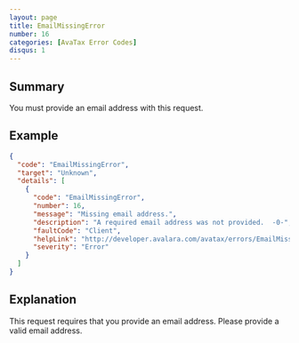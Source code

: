 ```yaml
---
layout: page
title: EmailMissingError
number: 16
categories: [AvaTax Error Codes]
disqus: 1
---
```


## Summary

You must provide an email address with this request.

## Example

```json
{
  "code": "EmailMissingError",
  "target": "Unknown",
  "details": [
    {
      "code": "EmailMissingError",
      "number": 16,
      "message": "Missing email address.",
      "description": "A required email address was not provided.  -0-",
      "faultCode": "Client",
      "helpLink": "http://developer.avalara.com/avatax/errors/EmailMissingError",
      "severity": "Error"
    }
  ]
}
```

## Explanation

This request requires that you provide an email address.  Please provide a valid email address.
